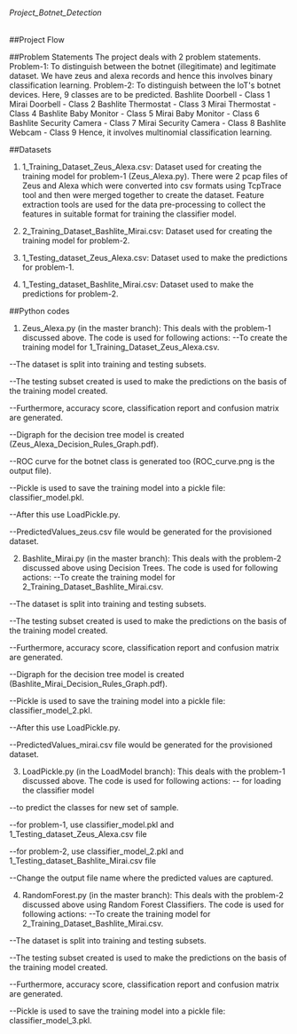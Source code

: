###### Project_Botnet_Detection

##Project Flow

##Problem Statements
The project deals with 2 problem statements. 
Problem-1: To distinguish between the botnet (illegitimate) and legitimate dataset. We have zeus and alexa records and hence this involves binary classification learning.
Problem-2: To distinguish between the IoT's botnet devices. Here, 9 classes are to be predicted.
Bashlite Doorbell - Class 1
Mirai Doorbell - Class 2
Bashlite Thermostat - Class 3
Mirai Thermostat - Class 4
Bashlite Baby Monitor - Class 5
Mirai Baby Monitor - Class 6
Bashlite Security Camera - Class 7
Mirai Security Camera - Class 8
Bashlite Webcam - Class 9 
Hence, it involves multinomial classification learning.

##Datasets
1) 1_Training_Dataset_Zeus_Alexa.csv: Dataset used for creating the training model for problem-1 (Zeus_Alexa.py). There were 2 pcap files of Zeus and Alexa which were converted into csv formats using TcpTrace tool and then were merged together to create the dataset. Feature extraction tools are used for the data pre-processing to collect the features in suitable format for training the classifier model.

2) 2_Training_Dataset_Bashlite_Mirai.csv: Dataset used for creating the training model for problem-2.

3) 1_Testing_dataset_Zeus_Alexa.csv: Dataset used to make the predictions for problem-1.

4) 1_Testing_dataset_Bashlite_Mirai.csv: Dataset used to make the predictions for problem-2.

##Python codes
1) Zeus_Alexa.py (in the master branch): This deals with the problem-1 discussed above. The code is used for following actions: 
--To create the training model for 1_Training_Dataset_Zeus_Alexa.csv. 

--The dataset is split into training and testing subsets. 

--The testing subset created is used to make the predictions on the basis of the training model created.

--Furthermore, accuracy score, classification report and confusion matrix are generated. 

--Digraph for the decision tree model is created (Zeus_Alexa_Decision_Rules_Graph.pdf).

--ROC curve for the botnet class is generated too (ROC_curve.png is the output file).

--Pickle is used to save the training model into a pickle file: classifier_model.pkl.

--After this use LoadPickle.py.

--PredictedValues_zeus.csv file would be generated for the provisioned dataset.

2) Bashlite_Mirai.py (in the master branch): This deals with the problem-2 discussed above using Decision Trees. The code is used for following actions: 
--To create the training model for 2_Training_Dataset_Bashlite_Mirai.csv. 

--The dataset is split into training and testing subsets. 

--The testing subset created is used to make the predictions on the basis of the training model created.

--Furthermore, accuracy score, classification report and confusion matrix are generated. 

--Digraph for the decision tree model is created (Bashlite_Mirai_Decision_Rules_Graph.pdf).

--Pickle is used to save the training model into a pickle file: classifier_model_2.pkl.

--After this use LoadPickle.py.

--PredictedValues_mirai.csv file would be generated for the provisioned dataset.


3) LoadPickle.py (in the LoadModel branch): This deals with the problem-1 discussed above. The code is used for following actions: 
-- for loading the classifier model

--to predict the classes for new set of sample.

--for problem-1, use classifier_model.pkl and 1_Testing_dataset_Zeus_Alexa.csv file

--for problem-2, use classifier_model_2.pkl and 1_Testing_dataset_Bashlite_Mirai.csv file

--Change the output file name where the predicted values are captured.

4) RandomForest.py (in the master branch): This deals with the problem-2 discussed above using Random Forest Classifiers. The code is used for following actions: 
--To create the training model for 2_Training_Dataset_Bashlite_Mirai.csv. 

--The dataset is split into training and testing subsets. 

--The testing subset created is used to make the predictions on the basis of the training model created.

--Furthermore, accuracy score, classification report and confusion matrix are generated. 

--Pickle is used to save the training model into a pickle file: classifier_model_3.pkl.



